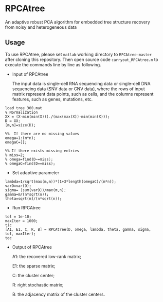 # RPCAtree
An adaptive robust PCA algorithm for embedded tree structure recovery from noisy and heterogeneous data

## Usage

To use RPCAtree, please set `matlab` working directory to `RPCAtree-master` after cloning this repository. Then open source code `carryout_RPCAtree.m` to execute the commands line by line as following.

* Input of RPCAtree

  The input data is single-cell RNA sequencing data or single-cell DNA sequencing data (SNV data or CNV data), where the rows of input matrix represent data points, such as cells, and the columns represent features, such as genes, mutations, etc. 

```
load tree_300.mat
% Normalization
XX = (X-min(min(X)))./(max(max(X))-min(min(X)));
D = XX;
[m,n]=size(D);

%%  If there are no missing values
omega=1:(m*n);
omegaC=[];

%% If there exists missing entries
% miss=2;
% omega=find(D~=miss);
% omegaC=find(D==miss);
```
  
* Set adaptive parameter

```
lambda=1/sqrt(max(m,n))*(1+3*length(omegaC)/(m*n));
varD=var(D);
sigma= (sum(varD))/max(m,n);
gamma=m/(n*sqrt(n));
theta=sqrt(m)/(n*sqrt(n));
```

* Run RPCAtree
```
tol = 1e-10;
maxIter = 1000;
tic
[A1, E1, C, R, B] = RPCAtree(D, omega, lambda, theta, gamma, sigma, tol, maxIter);
toc
```
  

* Output of RPCAtree

  A1: the recovered low-rank matrix;

  E1: the sparse matrix;

  C: the cluster center;

  R: right stochastic matrix;

  B: the adjacency matrix of the cluster centers.

